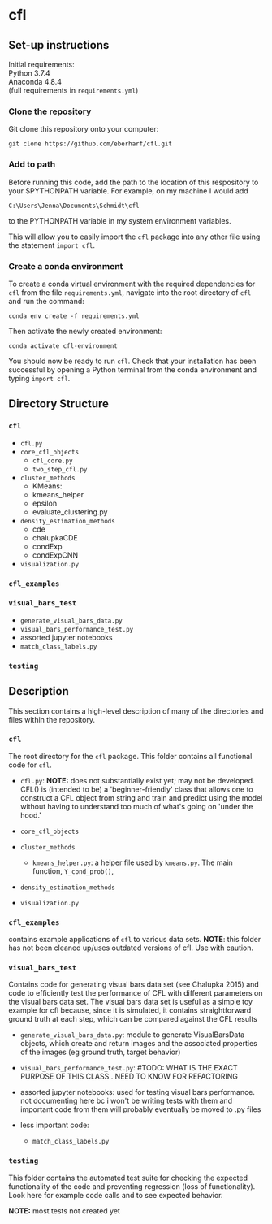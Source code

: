 # cfl

## Set-up instructions 

Initial requirements:  
Python 3.7.4  
Anaconda 4.8.4  
(full requirements in `requirements.yml`)

### Clone the repository 

Git clone this repository onto your computer: 
```
git clone https://github.com/eberharf/cfl.git
```

### Add to path 
Before running this code, add the path to the location of this respository to your $PYTHONPATH variable. For example, on my machine I would add 
```
C:\Users\Jenna\Documents\Schmidt\cfl
```
to the PYTHONPATH variable in my system environment variables. 

 This will allow you to easily import the `cfl` package into any other file using the statement `import cfl`. 

### Create a conda environment 
To create a conda virtual environment with the required dependencies for `cfl` from the file `requirements.yml`, navigate into the root directory of `cfl` and run the command: 
```
conda env create -f requirements.yml
```

Then activate the newly created environment:
```
conda activate cfl-environment
```

You should now be ready to run `cfl`. 
Check that your installation has been successful by opening a Python terminal from the conda environment and typing `import cfl`.


## Directory Structure 

 ### `cfl`
- `cfl.py`
- `core_cfl_objects`
    - `cfl_core.py`
    - `two_step_cfl.py`
- `cluster_methods`
    - KMeans: 
    - kmeans_helper
    - epsilon
    - evaluate_clustering.py
- `density_estimation_methods` 
    - cde
    - chalupkaCDE 
    - condExp
    - condExpCNN 
- `visualization.py`

### `cfl_examples`

### `visual_bars_test`
- `generate_visual_bars_data.py`
- `visual_bars_performance_test.py` 
- assorted jupyter notebooks
- `match_class_labels.py`

### `testing`


## Description 
This section contains a high-level description of many of the directories and files within the repository. 


 ### `cfl`
 The root directory for the `cfl` package. This folder contains all functional code for `cfl`. 
- `cfl.py`: **NOTE:** does not substantially exist yet; may not be developed. CFL() is (intended to be) a 'beginner-friendly' class that allows one to construct a CFL object from string and train and predict using the model without having to understand too much of what's going on 'under the hood.' 

- `core_cfl_objects` 

- `cluster_methods`
    - `kmeans_helper.py`: a helper file used by `kmeans.py`. The main function, `Y_cond_prob()`, 

- `density_estimation_methods` 
- `visualization.py`


### `cfl_examples`
contains example applications of `cfl` to various data sets. **NOTE**: this folder has not been cleaned up/uses outdated versions of cfl. Use with caution.

### `visual_bars_test`
Contains code for generating visual bars data set (see Chalupka 2015) and code to efficiently test the performance of CFL with different parameters on the visual bars data set. The visual bars data set is useful as a simple toy example for cfl because, since it is simulated, it contains straightforward ground truth at each step, which can be compared against the CFL results  
- `generate_visual_bars_data.py`: module to generate VisualBarsData objects, which create and return images and the associated properties of the images (eg ground truth, target behavior)
- `visual_bars_performance_test.py`: #TODO: WHAT IS THE EXACT PURPOSE OF THIS CLASS . NEED TO KNOW FOR REFACTORING 

- assorted jupyter notebooks: used for testing visual bars performance. not documenting here bc i won't be writing tests with them and important code from them will probably eventually be moved to .py files 

- less important code:
    - `match_class_labels.py`

### `testing`
This folder contains the automated test suite for checking the expected functionality of the code and preventing regression (loss of functionality). Look here for example code calls and to see expected behavior. 

**NOTE:** most tests not created yet 


